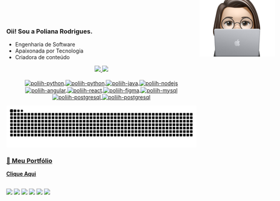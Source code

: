 ### Oii! Sou a Poliana Rodrigues.

- Engenharia de Software
- Apaixonada por Tecnologia
- Criadora de conteúdo

<div align="center">
  <a href="https://github.com/poliih">
  <img height="160em" src="https://github-readme-stats.vercel.app/api?username=poliih&show_icons=true&theme=dracula&include_all_commits=true&count_private=true"/>
  <img height="160em" src="https://github-readme-stats.vercel.app/api/top-langs/?username=poliih&layout=compact&langs_count=7&theme=dracula"/>
</div>

<div style="display: inline_block" align="center"><br>
  <img align="center" alt="poliih-python" height="50" width="60" src="https://cdn.jsdelivr.net/gh/devicons/devicon@latest/icons/php/php-original.svg" />
  <img align="center" alt="poliih-python" height="50" width="60" src="https://cdn.jsdelivr.net/gh/devicons/devicon@latest/icons/python/python-original-wordmark.svg" />
  <img align="center" alt="poliih-java" height="50" width="60" src="https://cdn.jsdelivr.net/gh/devicons/devicon/icons/java/java-original-wordmark.svg" />
  <img align="center" alt="poliih-nodejs" height="50" width="60" src="https://cdn.jsdelivr.net/gh/devicons/devicon@latest/icons/laravel/laravel-original.svg" />
  <img align="center" alt="poliih-angular" height="50" width="60" src="https://cdn.jsdelivr.net/gh/devicons/devicon@latest/icons/vuejs/vuejs-original.svg" />
  <img align="center" alt="poliih-react" height="50" width="60" src="https://cdn.jsdelivr.net/gh/devicons/devicon@latest/icons/react/react-original-wordmark.svg" />
  <img align="center" alt="poliih-figma" height="50" width="60" src="https://cdn.jsdelivr.net/gh/devicons/devicon@latest/icons/figma/figma-original.svg" />
  <img align="center" alt="poliih-mysql" height="50" width="60" src="https://cdn.jsdelivr.net/gh/devicons/devicon/icons/mysql/mysql-plain-wordmark.svg" />   
  <img align="center" alt="poliih-postgresql" height="50" width="60" src="https://cdn.jsdelivr.net/gh/devicons/devicon/icons/postgresql/postgresql-original-wordmark.svg" />
  <img align="center" alt="poliih-postgresql" height="50" width="60" src="https://cdn.jsdelivr.net/gh/devicons/devicon@latest/icons/rabbitmq/rabbitmq-original.svg" />
</div>

![Snake animation](https://github.com/Poliih/Poliih/blob/output/github-contribution-grid-snake-dark.svg)

<img align='right' style="position: absolute; top: -50px; right: 20px;" src="https://github.com/Poliih/Poliih/blob/main/poliih.png" heigth="200" width="200">


### 🚀 Meu Portfólio
[**Clique Aqui**](https://poliihrodrigues.com.br)

<div><br></div>
  <a href="https://www.instagram.com/poliih.rodrigues/" target="_blank"><img src="https://img.shields.io/badge/-Instagram-%23E4405F?style=for-the-badge&logo=instagram&logoColor=white" target="_blank"></a>
  <a href="https://www.tiktok.com/@bolhanerd_" target="_blank"><img src="https://img.shields.io/badge/TikTok-000000?style=for-the-badge&logo=tiktok&logoColor=white" target="_blank"></a>
  <a href="https://www.youtube.com/@bolhanerd_" target="_blank"><img src="https://img.shields.io/badge/YouTube-FF0000?style=for-the-badge&logo=youtube&logoColor=white" target="_blank"></a>
  <a href="https://www.linkedin.com/in/poliih-rodrigues/" target="_blank"><img src="https://img.shields.io/badge/-LinkedIn-%230077B5?style=for-the-badge&logo=linkedin&logoColor=white" target="_blank"></a> 
  <a href = "mailto:polianarodriguesds@gmail.com"><img src="https://img.shields.io/badge/-Gmail-%23333?style=for-the-badge&logo=gmail&logoColor=white" target="_blank"></a>
  <a href="https://linktr.ee/poliih.rodrigues" target="_blank"><img src="https://img.shields.io/badge/linktree-39E09B?style=for-the-badge&logo=linktree&logoColor=white"></a>
